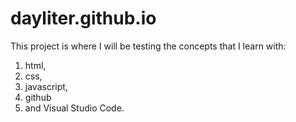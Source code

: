 # dayliter.github.io
This project is where I will be testing the concepts that I learn with: 
<ol>
  <li>html,</li> 
  <li>css,</li> 
  <li>javascript,</li>
  <li>github</li>
  <li>and Visual Studio Code.</li>
 </ol>
